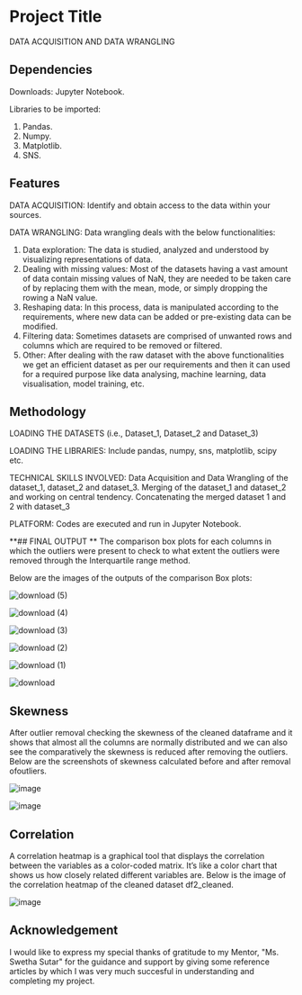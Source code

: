 # **Project Title**

DATA ACQUISITION AND DATA WRANGLING

## **Dependencies**

Downloads: Jupyter Notebook. 

Libraries to be imported: 

1.  Pandas.
2.  Numpy.
3.  Matplotlib.
4.  SNS.

## **Features**

DATA ACQUISITION:  Identify and obtain access to the data within your sources.

DATA WRANGLING:  Data wrangling deals with the below functionalities:
1.  Data exploration:  The data is studied, analyzed and understood by visualizing representations of data.
2. Dealing with missing values:  Most of the datasets having a vast amount of data contain missing values of NaN, they are needed to be taken care of by replacing them with the mean, mode, or simply dropping the rowing a NaN value.
3. Reshaping data:  In this process, data is manipulated according to the requirements, where new data can be added or pre-existing data can be modified.
4. Filtering data:  Sometimes datasets are comprised of unwanted rows and columns which are required to be removed or filtered.
5. Other:  After dealing with the raw dataset with the above functionalities we get an efficient dataset as per our requirements and then it can used for a required purpose like data analysing, machine learning, data visualisation, model training, etc.

## **Methodology**

LOADING THE DATASETS (i.e.,  Dataset_1, Dataset_2 and Dataset_3) 

LOADING THE LIBRARIES: Include pandas, numpy, sns, matplotlib, scipy etc.

TECHNICAL SKILLS INVOLVED:  Data Acquisition and Data Wrangling of the dataset_1, dataset_2 and dataset_3.  Merging of the dataset_1 and dataset_2 and working on central tendency.  Concatenating the merged dataset 1 and 2 with dataset_3

PLATFORM:  Codes are executed and run in Jupyter Notebook.

**## FINAL OUTPUT
**
The comparison box plots for each columns in which the outliers were present to check to what extent the outliers were removed through the Interquartile range method.

Below are the images of the outputs of the comparison Box plots:

![download (5)](https://github.com/SUJANAKUMARI/PROJECT2/assets/162315739/d8b1ce14-b665-4d7d-93d3-0b8acb1ce4c4)

![download (4)](https://github.com/SUJANAKUMARI/PROJECT2/assets/162315739/8cc78ec7-9a6d-49ef-a469-1df1841a539c)

![download (3)](https://github.com/SUJANAKUMARI/PROJECT2/assets/162315739/a02f9508-f0c7-44ef-8be4-0eb7d06f74ae)

![download (2)](https://github.com/SUJANAKUMARI/PROJECT2/assets/162315739/79c972e6-0614-4273-baa5-31ac1dc27b95)

![download (1)](https://github.com/SUJANAKUMARI/PROJECT2/assets/162315739/00597080-fd96-4989-8050-fae3f45f7949)

![download](https://github.com/SUJANAKUMARI/PROJECT2/assets/162315739/0aee021b-5c2d-4153-85fe-29e3b784f4c4)

## Skewness

After outlier removal checking the skewness of the cleaned dataframe and it shows that almost all the columns are normally distributed and we can also see the comparatively the skewness is reduced after removing the outliers.  Below are the screenshots of skewness calculated before and after removal ofoutliers.

![image](https://github.com/SUJANAKUMARI/PROJECT2/assets/162315739/166fc433-2179-44f3-bf35-e09f69bcc29b)    

![image](https://github.com/SUJANAKUMARI/PROJECT2/assets/162315739/c3c02e47-188d-4274-8828-1ac881826640)

## Correlation

A correlation heatmap is a graphical tool that displays the correlation between the variables as a color-coded matrix.   It’s like a color chart that shows us how closely related different variables are.  Below is the image of the correlation heatmap of the cleaned dataset df2_cleaned.

![image](https://github.com/SUJANAKUMARI/PROJECT2/assets/162315739/1218eb50-6efe-45db-8adc-16f4c8d8bb4e)

## **Acknowledgement**

 I would like to express my special thanks of gratitude to my Mentor, "Ms. Swetha Sutar" for the guidance and support by giving some reference articles by which I was very much succesful in understanding and completing my project.






